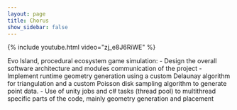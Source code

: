 ```yaml
---
layout: page
title: Chorus
show_sidebar: false
---
```


{% include youtube.html video="zj_e8J6RiWE" %}

Evo Island, procedural ecosystem game simulation:
    - Design the overall software architecture and modules communication of the project
    - Implement runtime geometry generation using a custom Delaunay algorithm for triangulation and a custom Poisson disk sampling algorithm to generate point data.
    - Use of unity jobs and c# tasks (thread pool) to multithread specific parts of the code, mainly geometry generation and placement